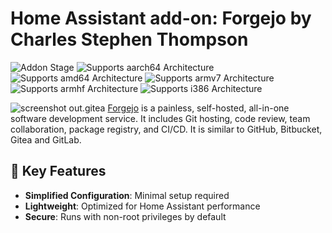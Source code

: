 # Home Assistant add-on: Forgejo by Charles Stephen Thompson
![Addon Stage][stable-badge]
![Supports aarch64 Architecture][aarch64-badge]
![Supports amd64 Architecture][amd64-badge]
![Supports armv7 Architecture][armv7-badge]
![Supports armhf Architecture][armhf-badge]
![Supports i386 Architecture][i386-badge]

[aarch64-badge]: https://img.shields.io/badge/aarch64-yes-green.svg?style=for-the-badge
[amd64-badge]: https://img.shields.io/badge/amd64-yes-green.svg?style=for-the-badge
[armhf-badge]: https://img.shields.io/badge/armhf-no-red.svg?style=for-the-badge
[armv7-badge]: https://img.shields.io/badge/armv7-no-red.svg?style=for-the-badge
[i386-badge]: https://img.shields.io/badge/i386-no-red.svg?style=for-the-badge
[stable-badge]: https://img.shields.io/badge/Addon%20stage-stable-green.svg?style=for-the-badge

![screenshot](https://codeberg.org/forgejo)
out.gitea
[Forgejo](https://codeberg.org/forgejo) is a painless, self-hosted, all-in-one software development service. It includes Git hosting, code review, team collaboration, package registry, and CI/CD. It is similar to GitHub, Bitbucket, Gitea and GitLab.

## 🌟 Key Features

- **Simplified Configuration**: Minimal setup required
- **Lightweight**: Optimized for Home Assistant performance
- **Secure**: Runs with non-root privileges by default
